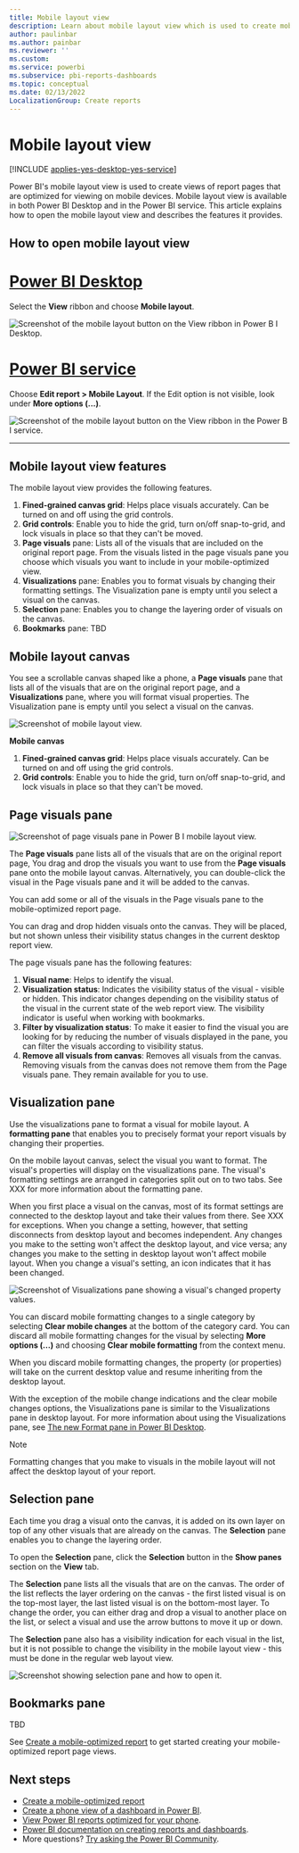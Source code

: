 ```yaml
---
title: Mobile layout view
description: Learn about mobile layout view which is used to create mobile optimized views of Power BI report pages.
author: paulinbar
ms.author: painbar
ms.reviewer: ''
ms.custom:
ms.service: powerbi
ms.subservice: pbi-reports-dashboards
ms.topic: conceptual
ms.date: 02/13/2022
LocalizationGroup: Create reports
---
```

# Mobile layout view

[!INCLUDE [applies-yes-desktop-yes-service](../includes/applies-yes-desktop-yes-service.md)]

Power BI's mobile layout view is used to create views of report pages that are optimized for viewing on mobile devices. Mobile layout view is available in both Power BI Desktop and in the Power BI service. This article explains how to open the mobile layout view and describes the features it provides.

## How to open mobile layout view

# [Power BI Desktop](#tab/powerbi-desktop)

Select the **View** ribbon and choose **Mobile layout**.

![Screenshot of the mobile layout button on the View ribbon in Power B I Desktop.](media/power-bi-create-phone-report/power-bi-mobile-layout-button-desktop.png)

# [Power BI service](#tab/powerbi-service)

Choose **Edit report > Mobile Layout**. If the Edit option is not visible, look under **More options (...)**.

   ![Screenshot of the mobile layout button on the View ribbon in the Power B I service.](media/power-bi-create-phone-report/power-bi-mobile-layout-button-service.png)

---

## Mobile layout view features

The mobile layout view provides the following features.
1. **Fined-grained canvas grid**: Helps place visuals accurately. Can be turned on and off using the grid controls.
2. **Grid controls**: Enable you to hide the grid, turn on/off snap-to-grid, and lock visuals in place so that they can't be moved.
1. **Page visuals** pane: Lists all of the visuals that are included on the original report page. From the visuals listed in the page visuals pane you choose which visuals you want to include in your mobile-optimized view.
1. **Visualizations** pane: Enables you to format visuals by changing their formatting settings. The Visualization pane is empty until you select a visual on the canvas.
1. **Selection** pane: Enables you to change the layering order of visuals on the canvas.
1. **Bookmarks** pane: TBD

## Mobile layout canvas

You see a scrollable canvas shaped like a phone, a **Page visuals** pane that lists all of the visuals that are on the original report page, and a **Visualizations** pane, where you will format visual properties. The Visualization pane is empty until you select a visual on the canvas.

![Screenshot of mobile layout view.](media/power-bi-create-phone-report/power-bi-mobile-layout-view-explained.png)

**Mobile canvas**

1. **Fined-grained canvas grid**: Helps place visuals accurately. Can be turned on and off using the grid controls.
2. **Grid controls**: Enable you to hide the grid, turn on/off snap-to-grid, and lock visuals in place so that they can't be moved.

## Page visuals pane

![Screenshot of page visuals pane in Power B I mobile layout  view.](media/power-bi-create-phone-report/mobile-layout-page-visuals-pane.png)

The **Page visuals** pane lists all of the visuals that are on the original report page, You drag and drop the visuals you want to use from the **Page visuals** pane onto the mobile layout canvas. Alternatively, you can double-click the visual in the Page visuals pane and  it will be added to the canvas.

You can add some or all of the visuals in the Page visuals pane to the mobile-optimized report page.

You can drag and drop hidden visuals onto the canvas. They will be placed, but not shown unless their visibility status changes in the current desktop report view.

The page visuals pane has the following features:

1. **Visual name**: Helps to identify the visual.
1. **Visualization status**: Indicates the visibility status of the visual - visible or hidden. This indicator changes depending on the visibility status of the visual in the current state of the web report view. The visibility indicator is useful when working with bookmarks.
1. **Filter by visualization status**: To make it easier to find the visual you are looking for by reducing the number of visuals displayed in the pane, you can filter the visuals according to visibility status.
1. **Remove all visuals from canvas**: Removes all visuals from the canvas. Removing visuals from the canvas does not remove them from the Page visuals pane. They remain available for you to use.

## Visualization pane

Use the visualizations pane to format a visual for mobile layout.
A **formatting pane** that enables you to precisely format your report visuals by changing their properties.

On the mobile layout canvas, select the visual you want to format. The visual's properties will display on the visualizations pane. The visual's formatting settings are arranged in categories split out on to two tabs. See XXX for more information about the formatting pane.

When you first place a visual on the canvas, most of its format settings are connected to the desktop layout and take their values from there. See XXX for exceptions. When you change a setting, however, that setting disconnects from desktop layout and becomes independent. Any changes you make to the setting won't affect the desktop layout, and vice versa; any changes you make to the setting in desktop layout won't affect mobile layout. When you change a visual's setting, an icon indicates that it has been changed.

![Screenshot of Visualizations pane showing a visual's changed property values.](media/power-bi-create-phone-report/visualizations-pane-mobile-layout-with-changes.png)

You can discard mobile formatting changes to a single category by selecting **Clear mobile changes** at the bottom of the category card. You can discard all mobile formatting changes for the visual by selecting **More options (…)** and choosing **Clear mobile formatting** from the context menu.

When you discard mobile formatting changes, the property (or properties) will take on the current desktop value and resume inheriting from the desktop layout.

With the exception of the mobile change indications and the clear mobile changes options, the Visualizations pane is similar to the Visualizations pane in desktop layout. For more information about using the Visualizations pane, see [The new Format pane in Power BI Desktop](../fundamentals/desktop-format-pane.md).

>[!NOTE]
> Formatting changes that you make to visuals in the mobile layout will not affect the desktop layout of your report.

## Selection pane

Each time you drag a visual onto the canvas, it is added on its own layer on top of any other visuals that are already on the canvas. The **Selection** pane enables you to change the layering order.

To open the **Selection** pane, click the **Selection** button in the **Show panes** section on the **View** tab. 

The **Selection** pane lists all the visuals that are on the canvas. The order of the list reflects the layer ordering on the canvas - the first listed visual is on the top-most layer, the last listed visual is on the bottom-most layer. To change the order, you can either drag and drop a visual to another place on the list, or select a visual and use the arrow buttons to move it up or down.

The **Selection** pane also has a visibility indication for each visual in the list, but it is not possible to change the visibility in the mobile layout view - this must be done in the regular web layout view.

![Screenshot showing selection pane and how to open it.](media/power-bi-create-phone-report/selection-pane-mobile-layout.png)

## Bookmarks pane

TBD

See [Create a mobile-optimized report](power-bi-create-phone-report-how-to) to get started creating your mobile-optimized report page views.

## Next steps
* [Create a mobile-optimized report](power-bi-create-phone-report-how-to)
* [Create a phone view of a dashboard in Power BI](service-create-dashboard-mobile-phone-view.md).
* [View Power BI reports optimized for your phone](../consumer/mobile/mobile-apps-view-phone-report.md).
* [Power BI documentation on creating reports and dashboards](./index.yml).
* More questions? [Try asking the Power BI Community](https://community.powerbi.com/).
